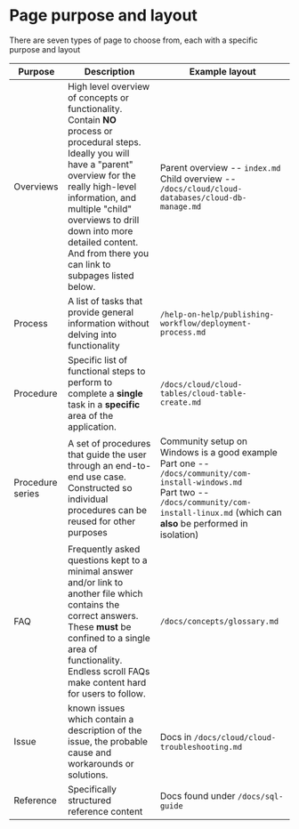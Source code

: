 # Page purpose and layout

There are seven types of page to choose from, each with a specific purpose and layout

| Purpose | Description | Example layout |
|---|---|---|
| Overviews | High level overview of concepts or functionality. Contain **NO** process or procedural steps. Ideally you will have a "parent" overview for the really high-level information, and multiple "child" overviews to drill down into more detailed content. And from there you can link to subpages listed below. | Parent overview -- `index.md`<br/> Child overview -- `/docs/cloud/cloud-databases/cloud-db-manage.md` |
| Process | A list of tasks that provide general information without delving into functionality | `/help-on-help/publishing-workflow/deployment-process.md` |
| Procedure | Specific list of functional steps to perform to complete a **single** task in a **specific** area of the application. | `/docs/cloud/cloud-tables/cloud-table-create.md` |
| Procedure series | A set of procedures that guide the user through an end-to-end use case. Constructed so individual procedures can be reused for other purposes | Community setup on Windows is a good example<br/> Part one -- `/docs/community/com-install-windows.md`<br/> Part two -- `/docs/community/com-install-linux.md` (which can **also** be performed in isolation) |
| FAQ | Frequently asked questions kept to a minimal answer and/or link to another file which contains the correct answers. These **must** be confined to a single area of functionality. Endless scroll FAQs make content hard for users to follow. | `/docs/concepts/glossary.md` |
| Issue | known issues which contain a description of the issue, the probable cause and workarounds or solutions. | Docs in `/docs/cloud/cloud-troubleshooting.md` |
| Reference | Specifically structured reference content | Docs found under `/docs/sql-guide` |
